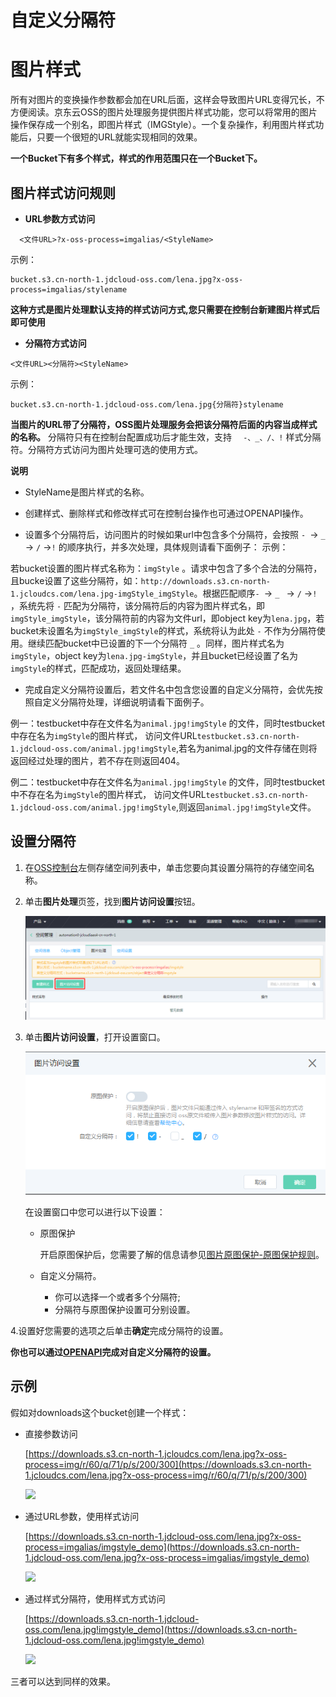 # 自定义分隔符

# 图片样式 

所有对图片的变换操作参数都会加在URL后面，这样会导致图片URL变得冗长，不方便阅读。京东云OSS的图片处理服务提供图片样式功能，您可以将常用的图片操作保存成一个别名，即图片样式（IMGStyle）。一个复杂操作，利用图片样式功能后，只要一个很短的URL就能实现相同的效果。

**一个Bucket下有多个样式，样式的作用范围只在一个Bucket下。**

##  图片样式访问规则 

*  **URL参数方式访问**
 ```
   <文件URL>?x-oss-process=imgalias/<StyleName>
 ```

示例：
```
bucket.s3.cn-north-1.jdcloud-oss.com/lena.jpg?x-oss-process=imgalias/stylename

```

 **这种方式是图片处理默认支持的样式访问方式,您只需要在控制台新建图片样式后即可使用**

* **分隔符方式访问**

```
<文件URL><分隔符><StyleName>

```

示例：
   
 ```
 bucket.s3.cn-north-1.jdcloud-oss.com/lena.jpg{分隔符}stylename 
 
 ```
 
 **当图片的URL带了分隔符，OSS图片处理服务会把该分隔符后面的内容当成样式的名称。** 分隔符只有在控制台配置成功后才能生效，支持
  `  -、_、/、!` 样式分隔符。分隔符方式访问为图片处理可选的使用方式。

       
**说明**

*  StyleName是图片样式的名称。

*   创建样式、删除样式和修改样式可在控制台操作也可通过OPENAPI操作。

*   设置多个分隔符后，访问图片的时候如果url中包含多个分隔符，会按照 `- `→ `_ ` → `/` →` ! ` 的顺序执行，并多次处理，具体规则请看下面例子：
示例：

若bucket设置的图片样式名称为：`imgStyle` 。请求中包含了多个合法的分隔符，且bucke设置了这些分隔符，如：`http://downloads.s3.cn-north-1.jcloudcs.com/lena.jpg-imgStyle_imgStyle`。根据匹配顺序`- `→ `_ ` → `/` →` ! ` ，系统先将 `-` 匹配为分隔符，该分隔符后的内容为图片样式名，即`imgStyle_imgStyle`，该分隔符前的内容为文件url，即object key为`lena.jpg`，若bucket未设置名为`imgStyle_imgStyle`的样式，系统将认为此处 `-` 不作为分隔符使用。继续匹配bucket中已设置的下一个分隔符 `_` 。同样，图片样式名为`imgStyle`，object key为`lena.jpg-imgStyle`，并且bucket已经设置了名为`imgStyle`的样式，匹配成功，返回处理结果。

*   完成自定义分隔符设置后，若文件名中包含您设置的自定义分隔符，会优先按照自定义分隔符处理，详细说明请看下面例子。

例一：testbucket中存在文件名为`animal.jpg!imgStyle` 的文件，同时testbucket中存在名为`imgStyle`的图片样式，
访问文件URL`testbucket.s3.cn-north-1.jdcloud-oss.com/animal.jpg!imgStyle`,若名为animal.jpg的文件存储在则将返回经过处理的图片，若不存在则返回404。

例二：testbucket中存在文件名为`animal.jpg!imgStyle` 的文件，同时testbucket中不存在名为`imgStyle`的图片样式，
访问文件URL`testbucket.s3.cn-north-1.jdcloud-oss.com/animal.jpg!imgStyle`,则返回`animal.jpg!imgStyle`文件。



  

## 设置分隔符 

1.  在[OSS控制台](https://oss-console.jdcloud.com/space)左侧存储空间列表中，单击您要向其设置分隔符的存储空间名称。

2.  单击**图片处理**页签，找到**图片访问设置**按钮。

    ![](../../../../../image/Object-Storage-Service/OSS-152.png)

3.  单击**图片访问设置**，打开设置窗口。

    ![](../../../../../image/Object-Storage-Service/OSS-151.png)

    在设置窗口中您可以进行以下设置：

    -   原图保护
    
        开启原图保护后，您需要了解的信息请参见[图片原图保护-原图保护规则](https://docs.jdcloud.com/cn/object-storage-service/source-image-protection)。

        
    -   自定义分隔符。
        * 你可以选择一个或者多个分隔符;
        * 分隔符与原图保护设置可分别设置。
        
        
4.设置好您需要的选项之后单击**确定**完成分隔符的设置。

**你也可以通过[OPENAPI](http://docs.jdcloud.com/cn/media-processing-service/api/setstyledelimiter)完成对自定义分隔符的设置。**


## 示例

假如对downloads这个bucket创建一个样式：


-   直接参数访问

    [https://downloads.s3.cn-north-1.jcloudcs.com/lena.jpg?x-oss-process=img/r/60/q/71/p/s/200/300](https://downloads.s3.cn-north-1.jcloudcs.com/lena.jpg?x-oss-process=img/r/60/q/71/p/s/200/300)

    ![](https://downloads.s3.cn-north-1.jcloudcs.com/lena.jpg?x-oss-process=img/r/60/q/71/p/s/200/300)

-   通过URL参数，使用样式访问

    [https://downloads.s3.cn-north-1.jdcloud-oss.com/lena.jpg?x-oss-process=imgalias/imgstyle_demo](https://downloads.s3.cn-north-1.jdcloud-oss.com/lena.jpg?x-oss-process=imgalias/imgstyle_demo)

    ![](https://downloads.s3.cn-north-1.jdcloud-oss.com/lena.jpg?x-oss-process=imgalias/imgstyle_demo)

-   通过样式分隔符，使用样式方式访问

    [https://downloads.s3.cn-north-1.jdcloud-oss.com/lena.jpg!imgstyle_demo](https://downloads.s3.cn-north-1.jdcloud-oss.com/lena.jpg!imgstyle_demo)

    ![](https://downloads.s3.cn-north-1.jdcloud-oss.com/lena.jpg?x-oss-process=imgalias/imgstyle_demo)


三者可以达到同样的效果。



